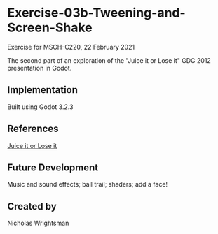 # Exercise-03b-Tweening-and-Screen-Shake
Exercise for MSCH-C220, 22 February 2021

The second part of an exploration of the "Juice it or Lose it" GDC 2012 presentation in Godot.

## Implementation
Built using Godot 3.2.3

## References
[Juice it or Lose it](https://www.youtube.com/watch?v=Fy0aCDmgnxg)

## Future Development
Music and sound effects; ball trail; shaders; add a face!

## Created by 
Nicholas Wrightsman
